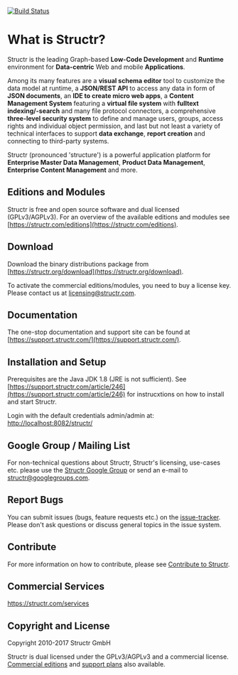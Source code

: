 [![Build Status](http://ci.structr.org:59398/job/Structr/badge/icon)](http://ci.structr.org:59398/job/Structr)

# What is Structr?

Structr is the leading Graph-based **Low-Code Development** and **Runtime** environment for **Data-centric** Web and mobile **Applications**.

Among its many features are a **visual schema editor** tool to customize the data model at runtime, a **JSON/REST API** to access any data in form of **JSON documents**, an **IDE to create micro web apps**, a **Content Management System** featuring a **virtual file system** with **fulltext indexing/-search** and many file protocol connectors, a comprehensive **three-level security system** to define and manage users, groups, access rights and individual object permission, and last but not least a variety of technical interfaces to support **data exchange**, **report creation** and connecting to third-party systems.

Structr (pronounced 'structure') is a powerful application platform for **Enterprise Master Data Management**, **Product Data Management**, **Enterprise Content Management** and more.

## Editions and Modules

Structr is free and open source software and dual licensed (GPLv3/AGPLv3). For an overview of the available editions and modules see [https://structr.com/editions](https://structr.com/editions).

## Download

Download the binary distributions package from [https://structr.org/download](https://structr.org/download).

To activate the commercial editions/modules, you need to buy a license key. Please contact us at [licensing@structr.com](mailto:licensing@structr.com).

## Documentation

The one-stop documentation and support site can be found at [https://support.structr.com/](https://support.structr.com/).

## Installation and Setup

Prerequisites are the Java JDK 1.8 (JRE is not sufficient). See [https://support.structr.com/article/246](https://support.structr.com/article/246) for instrucxtions on how to install and start Structr.

Login with the default credentials admin/admin at: [http://localhost:8082/structr/](http://localhost:8082/structr/)

## Google Group / Mailing List

For non-technical questions about Structr, Structr's licensing, use-cases etc. please use the [Structr Google Group](https://groups.google.com/forum/#!forum/structr) or send an e-mail to [structr@googlegroups.com](structr@googlegroups.com).

## Report Bugs

You can submit issues (bugs, feature requests etc.) on the [issue-tracker](https://github.com/structr/structr/issues). Please don't ask questions or discuss general topics in the issue system.

## Contribute

For more information on how to contribute, please see [Contribute to Structr](https://support.structr.com/article/245).

## Commercial Services

https://structr.com/services

## Copyright and License

Copyright 2010-2017 Structr GmbH

Structr is dual licensed under the GPLv3/AGPLv3 and a commercial license. [Commercial editions](https://structr.com/editions) and [support plans](https://structr.com/support) also available.
